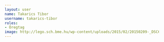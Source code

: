 ```yaml
---
layout: user
name: Takarics Tibor
username: takarics-tibor
roles:
- Öregtag
image: http://lego.sch.bme.hu/wp-content/uploads/2015/02/20150209-_DSC6583-150x150.jpg
---
```

